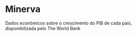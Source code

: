 # Minerva
Dados econômicos sobre o crescimento do PIB de cada país, disponibilizada pelo The World Bank
